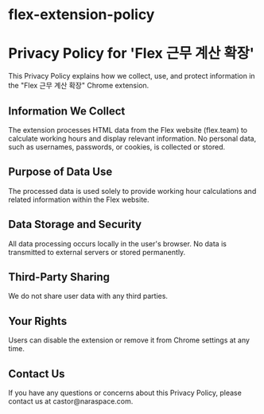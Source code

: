 # flex-extension-policy

<h1>Privacy Policy for 'Flex 근무 계산 확장'</h1>
<p>This Privacy Policy explains how we collect, use, and protect information in the "Flex 근무 계산 확장" Chrome extension.</p>

<h2>Information We Collect</h2>
<p>The extension processes HTML data from the Flex website (flex.team) to calculate working hours and display relevant information. No personal data, such as usernames, passwords, or cookies, is collected or stored.</p>

<h2>Purpose of Data Use</h2>
<p>The processed data is used solely to provide working hour calculations and related information within the Flex website.</p>

<h2>Data Storage and Security</h2>
<p>All data processing occurs locally in the user's browser. No data is transmitted to external servers or stored permanently.</p>

<h2>Third-Party Sharing</h2>
<p>We do not share user data with any third parties.</p>

<h2>Your Rights</h2>
<p>Users can disable the extension or remove it from Chrome settings at any time.</p>

<h2>Contact Us</h2>
<p>If you have any questions or concerns about this Privacy Policy, please contact us at castor@naraspace.com.</p>
